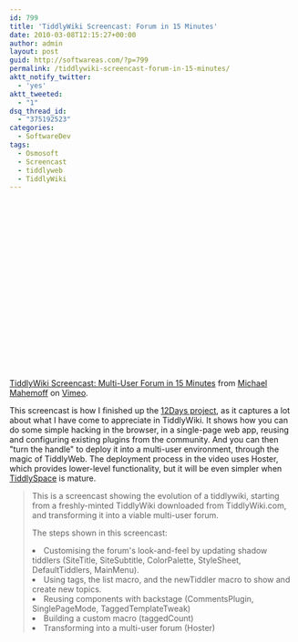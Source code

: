 ```yaml
---
id: 799
title: 'TiddlyWiki Screencast: Forum in 15 Minutes'
date: 2010-03-08T12:15:27+00:00
author: admin
layout: post
guid: http://softwareas.com/?p=799
permalink: /tiddlywiki-screencast-forum-in-15-minutes/
aktt_notify_twitter:
  - 'yes'
aktt_tweeted:
  - "1"
dsq_thread_id:
  - "375192523"
categories:
  - SoftwareDev
tags:
  - Osmosoft
  - Screencast
  - tiddlyweb
  - TiddlyWiki
---
```

<object width="400" height="300"><param name="allowfullscreen" value="true" /><param name="allowscriptaccess" value="always" /><param name="movie" value="http://vimeo.com/moogaloop.swf?clip_id=9978872&amp;server=vimeo.com&amp;show_title=1&amp;show_byline=1&amp;show_portrait=0&amp;color=&amp;fullscreen=1" /><embed src="http://vimeo.com/moogaloop.swf?clip_id=9978872&amp;server=vimeo.com&amp;show_title=1&amp;show_byline=1&amp;show_portrait=0&amp;color=&amp;fullscreen=1" type="application/x-shockwave-flash" allowfullscreen="true" allowscriptaccess="always" width="400" height="300"></embed></object><p><a href="http://vimeo.com/9978872">TiddlyWiki Screencast: Multi-User Forum in 15 Minutes</a> from <a href="http://vimeo.com/user960717">Michael Mahemoff</a> on <a href="http://vimeo.com">Vimeo</a>.</p>

This screencast is how I finished up the <a href="http://12days.osmosoft.com/">12Days project</a>, as it captures a lot about what I have come to appreciate in TiddlyWiki. It shows how you can do some simple hacking in the browser, in a single-page web app, reusing and configuring existing plugins from the community. And you can then "turn the handle" to deploy it into a multi-user environment, through the magic of TiddlyWeb. The deployment process in the video uses <a hef="http://hoster.peermore.com">Hoster</a>, which provides lower-level functionality, but it will be even simpler when <a href="http://tiddlyspace.labs.osmosoft.com/">TiddlySpace</a> is mature.

<blockquote>
This is a screencast showing the evolution of a tiddlywiki, starting from a freshly-minted TiddlyWiki downloaded from TiddlyWiki.com, and transforming it into a viable multi-user forum.

The steps shown in this screencast:
<li> Customising the forum's look-and-feel by updating shadow tiddlers (SiteTitle, SiteSubtitle, ColorPalette, StyleSheet, DefaultTiddlers, MainMenu).
<li> Using tags, the list macro, and the newTiddler macro to show and create new topics.
<li> Reusing components with backstage (CommentsPlugin, SinglePageMode, TaggedTemplateTweak)
<li> Building a custom macro (taggedCount)
<li> Transforming into a multi-user forum (Hoster)
</blockquote>